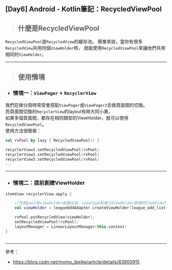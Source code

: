 ## [Day6] Android - Kotlin筆記：RecycledViewPool

> ## 什麼是RecycledViewPool
`RecycledViewPool`是`RecycledView`的緩存池。
簡單來說，當你有很多`RecycledView`共用同個`ViewHolder`時，
就能使用`RecycledViewPool`來讓他們共用相同的`ViewHolder`。

---

> ## 使用情境

- ### 情境一：`ViewPager` + `RecyclerView`  
  
我們在做分頁時常常會搭配`ViewPager`或`ViewPager2`去做頁面間的切換。  
而頁面間切換的`RecyclerView`的layout有時大同小異，  
如果多個頁面間，都存在相同類型的ViewHolder，就可以使用`RecycledViewPool`。   
使用方法很簡單：

```kotlin
val rvPool by lazy { RecycledViewPool() }

recyclerView1.setRecycledViewPool(rvPool)
recyclerView2.setRecycledViewPool(rvPool)
recyclerView3.setRecycledViewPool(rvPool)
...
```

---

- ### 情境二：提前創建ViewHolder 
  

```kotlin
itemView.recyclerView.apply {

    //先把pool和viewholder創建出來，viewType則填入ViewHolder對應的ItemViewType
    val viewHolder = leagueOddAdapter.createViewHolder(league_odd_list, viewType);

    rvPool.putRecycledView(viewHolder);
    setRecycledViewPool(rvPool);
    layoutManager = LinearLayoutManager(this.context)
}
            
```

---

參考：
- https://blog.csdn.net/momo_ibeike/article/details/83900915